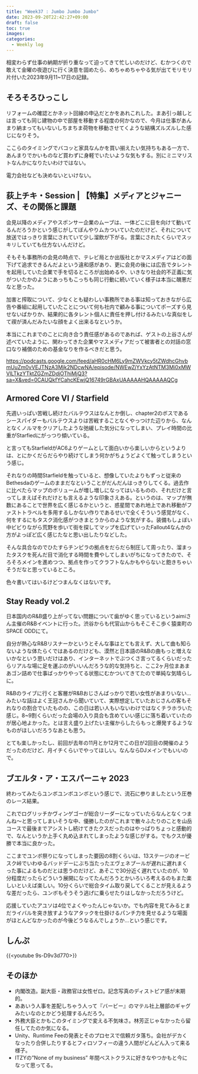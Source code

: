 ```yaml
---
title: "Week37 : Jumbo Jumbo Jumbo"
date: 2023-09-20T22:42:27+09:00
draft: false
toc: true
images:
categories:
  - Weekly log
---
```


相変わらず仕事の納期が折り重なって迫ってきて忙しいのだけど、むかつくので敢えて金曜の夜遊びに行く決意を固めたら、めちゃめちゃやる気が出てモリモリ片付いた2023年9月11~17日の記録。

<!--more-->

## そろそろひっこし

リフォームの確認とかネット回線の申込だとかをあれこれした。まあ引っ越しとは言っても同じ建物の中で部屋を移動する程度の何かなので、今月は仕事があんまり納まってもいないしちまちま荷物を移動させてくような結構ズルズルした感じになりそう。

ここらのタイミングでバコッと家具なんかを買い揃えたい気持ちもある一方で、あんまりでかいものなど買わずに身軽でいたいような気もする。別にミニマリストなんかになりたいわけではない。

電力会社なども決めないといけない。

## 荻上チキ・Session | 【特集】メディアとジャニーズ、その関係と課題

会見以降のメディアやスポンサー企業のムーブは、一体どこに目を向けて動いてるんだろうかという感じがしてぼんやりムカついていたのだけど、それについて放送ではっきり言葉にされていて少し溜飲が下がる。言葉にされたくらいでスッキリしていても仕方ないんだけど。

そもそも事務所の会見の時点で、テレビ局とか出版社とかマスメディアはどの面下げて追求できるんだよという違和感があり、更に会見の後には広告でタレントを起用していた企業で手を切るところが出始めるや、いきなり社会的不正義に気がついたかのようにあっちもこっちも同じ行動に続いていく様子は本当に醜悪だなと思った。

加害と搾取について、少なくとも疑わしい事務所である事は知っておきながら広告や番組に起用していたことについて何も社内で顧みる事についてポーズすら見せないばかりか、結果的に各タレント個人に責任を押し付けるみたいな真似をして禊が済んだみたいな顔をよく出来るなというか。

本当にこれまでのことに向き合う責任感があるのであれば、ゲストの上谷さんが述べていたように、関わってきた企業やマスメディアだって被害者との対話の窓口なり補償のための基金なりを作るべきだと思う。

https://podcasts.google.com/feed/aHR0cHM6Ly9mZWVkcy5tZWdhcGhvbmUuZm0vVEJTNzA3Mjk2NDcwNA/episode/NWEwZjYxYzAtNTM3Mi0xMWVlLTkzYTktZGZmZDdjOThiMjQ3?sa=X&ved=0CAUQkfYCahcKEwjQ16749rGBAxUAAAAAHQAAAAAQCg

## Armored Core VI / Starfield

先週いっぱい苦戦し続けたバルテウスはなんとか倒し、chapter2のボスであるシースパイダーもバルテウスよりは苦戦することなくやっつけた辺りから、なんとなくノルマをクリアしたような弛緩した気分になってしまい、プレイ時間の比重がStarfiedにがっつり傾いている。

と言ってもStarfieldがAC6よりゲームとして面白いから楽しいからというよりは、とにかくだらだらやり続けてしまう何かがちょうどよくて触ってしまうという感じ。

それなりの時間Starfieldを触っていると、想像していたよりもずっと従来のBethesdaのゲームのままだなということがだんだんはっきりしてくる。過去作に比べたらマップのボリュームが増し増しになってはいるものの、それだけと言ってしまえばそれだけとも言えるような印象さえある。というのは、マップが無数にあることで世界を広く感じるかというと、惑星間であれ地上であれ移動がファストトラベルを多用するしかない作りであるせいで全くそういう感覚がなく、何をするにもタスク消化感がつきまとうからのような気がする。装備もしょぼい中ビビりながら荒野を歩いて街を探してマップを広げていったFallout4なんかの方がよっぽど広く感じたなと思い出したりなどした。

そんな具合なのでひたすらチンピラの拠点をだらだら制圧して周ったり、溜まったタスクを死んだ目で消化する時間を費やしてしまいがちになってきたので、そろそろメインを進めつつ、拠点を作ってクラフトなんかもやらないと飽きちゃいそうだなと思っているところ。

色々書いてはいるけどつまんなくはないです。

## Stay Ready vol.2

日本国内のR&B盛り上がってない問題について歯がゆく思っているというaimiさん主催のR&Bイベントに行った。渋谷からも代官山からもそこそこ歩く猿楽町のSPACE ODDにて。

自分が熱心なR&Bリスナーかというとそんな事はとても言えず、大して曲も知らないような体たらくではあるのだけども、漠然と日本語のR&Bの曲もっと増えないかなという思いだけはあり、インターネットでぶつくさ言ってるくらいだったらリアルな場に足を運ぶのがいいんだろうな的な気持ちと、ここ2ヶ月位まあまあゴン詰めで仕事ばっかりやってる状態にむかついてきてたので単純な気晴らしに。

R&Bのライブに行くと客層がR&Bおじさんばっかりで若い女性があまりいない…みたいな話はよく王冠さんから聞いていて、実際想定していたおじさんの客もそれなりの割合でいたものの、この日は若い人もいないわけではなくチラホラいた感じ。8~9割くらいだった会場の入り具合も含めていい感じに落ち着いていたのが居心地よかった。とは言え盛り上げたい主催からしたらもっと爆発するようなものがほしいだろうなあとも思う。

とても楽しかったし、前回が去年の11月とか12月でこの日が2回目の開催のようだったのだけど、月イチくらいでやってほしい。なんならDJメインでもいいので。

## ブエルタ・ア・エスパーニャ 2023

終わってみたらユンボユンボユンボという感じで、流石に参りましたという圧巻のレース結果。

これでログリッチかヴィンゲゴーが総合リーダーになっていたらなんとなくつまんね〜と思ってしまいそうな中、優勝したのがこれまで散々ふたりのことを山岳コースで最後までアシストし続けてきたクスだったのはやっぱりちょっと感動的で、なんというか上手く丸め込まれてしまったような感じがする。でもクスが優勝で本当に良かった。

ここまでユンボ祭りになってしまった要因の8割くらいは、13ステージのオービスク峠でいわゆるバッドデーにぶち当たったエヴェネプールが遅れに遅れまくった事によるものだとは思うのだけど、あそこで30分近く遅れていたのが、10分程度だったらどういう展開になってたんだろうとかいろいろ考えるのもまた楽しいといえば楽しい。10分くらいで総合タイム取り戻してくることが見えるような差だったら、ユンボもそうそう逃げに乗らせたりはしなかっただろうけど。

応援していたアユソは4位でよくやったんじゃないか。でも内容を見てみるとまだライバルを突き放すようなアタックを仕掛けるパンチ力を見せるような場面がほとんどなかったのが今後どうなるんでしょうか…という感じです。

## しんぷ

{{<youtube 9s-D9v3d770>}}

## そのほか

- 内閣改造。副大臣・政務官は女性ゼロ。記念写真のディストピア感が末期的。
- ああいう人事を差配しちゃう人って『バービー』のマテル社上層部のギャグみたいなのとかどう処理するんだろう。
- 外務大臣とかもこのタイミングで変える不気味さ。林芳正じゃなかったら留任してたのか気になる。
- Unity、Runtime Feeの発表とそのプロセスで信頼ガタ落ち。会社がデカくなったり合併したりするとフィロソフィーの違う人間がどんどん入って来る様子。
- ITZYの”None of my business” 年間ベストクラスに好きなやつかもと今になって思ってる。